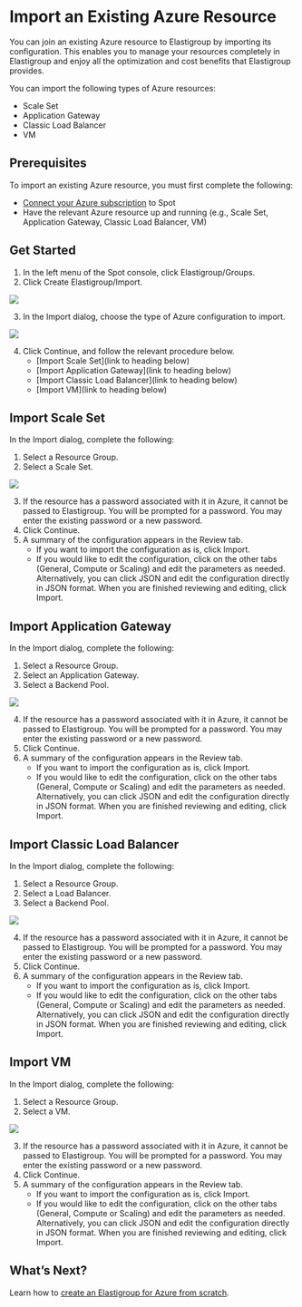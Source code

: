 # Import an Existing Azure Resource

You can join an existing Azure resource to Elastigroup by importing its configuration. This enables you to manage your resources completely in Elastigroup and enjoy all the optimization and cost benefits that Elastigroup provides.

You can import the following types of Azure resources:
- Scale Set
- Application Gateway
- Classic Load Balancer
- VM

## Prerequisites

To import an existing Azure resource, you must first complete the following:
- [Connect your Azure subscription](connect-your-cloud-provider/azure-account.md) to Spot
- Have the relevant Azure resource up and running (e.g., Scale Set, Application Gateway, Classic Load Balancer, VM)

## Get Started
1. In the left menu of the Spot console, click Elastigroup/Groups.
2. Click Create Elastigroup/Import.

<img src="/elastigroup/_media/azure-import-existing-resource-01.png" />

3. In the Import dialog, choose the type of Azure configuration to import.

<img src="/elastigroup/_media/azure-import-existing-resource-02.png" />

4. Click Continue, and follow the relevant procedure below.
   - [Import Scale Set](link to heading below)
   - [Import Application Gateway](link to heading below)
   - [Import Classic Load Balancer](link to heading below)
   - [Import VM](link to heading below)

## Import Scale Set

In the Import dialog, complete the following:
1. Select a Resource Group.
2. Select a Scale Set.

<img src="/elastigroup/_media/azure-import-existing-resource-03.png" />

3. If the resource has a password associated with it in Azure, it cannot be passed to Elastigroup. You will be prompted for a password. You may enter the existing password or a new password.
4. Click Continue.
5. A summary of the configuration appears in the Review tab.
   - If you want to import the configuration as is, click Import.
   - If you would like to edit the configuration, click on the other tabs (General, Compute or Scaling) and edit the parameters as needed. Alternatively, you can click JSON and edit the configuration directly in JSON format. When you are finished reviewing and editing, click Import.

## Import Application Gateway

In the Import dialog, complete the following:
1. Select a Resource Group.
2. Select an Application Gateway.
3. Select a Backend Pool.

<img src="/elastigroup/_media/azure-import-existing-resource-04.png" />

4. If the resource has a password associated with it in Azure, it cannot be passed to Elastigroup. You will be prompted for a password. You may enter the existing password or a new password.
5. Click Continue.
6. A summary of the configuration appears in the Review tab.
   - If you want to import the configuration as is, click Import.
   - If you would like to edit the configuration, click on the other tabs (General, Compute or Scaling) and edit the parameters as needed. Alternatively, you can click JSON and edit the configuration directly in JSON format. When you are finished reviewing and editing, click Import.

## Import Classic Load Balancer

In the Import dialog, complete the following:
1. Select a Resource Group.
2. Select a Load Balancer.
3. Select a Backend Pool.

<img src="/elastigroup/_media/azure-import-existing-resource-05.png" />

4. If the resource has a password associated with it in Azure, it cannot be passed to Elastigroup. You will be prompted for a password. You may enter the existing password or a new password.
5. Click Continue.
6. A summary of the configuration appears in the Review tab.
   - If you want to import the configuration as is, click Import.
   - If you would like to edit the configuration, click on the other tabs (General, Compute or Scaling) and edit the parameters as needed. Alternatively, you can click JSON and edit the configuration directly in JSON format. When you are finished reviewing and editing, click Import.

## Import VM

In the Import dialog, complete the following:
1. Select a Resource Group.
2. Select a VM.

<img src="/elastigroup/_media/azure-import-existing-resource-06.png" />

3. If the resource has a password associated with it in Azure, it cannot be passed to Elastigroup. You will be prompted for a password. You may enter the existing password or a new password.
4. Click Continue.
5. A summary of the configuration appears in the Review tab.
   - If you want to import the configuration as is, click Import.
   - If you would like to edit the configuration, click on the other tabs (General, Compute or Scaling) and edit the parameters as needed. Alternatively, you can click JSON and edit the configuration directly in JSON format. When you are finished reviewing and editing, click Import.

## What’s Next?

Learn how to [create an Elastigroup for Azure from scratch](elastigroup/getting-started/create-an-elastigroup-for-azure.md).
